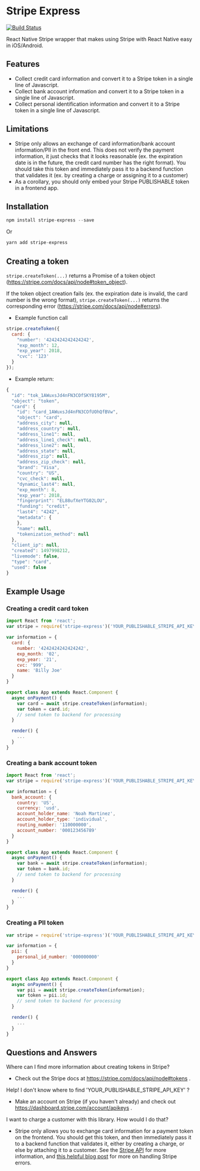 # Stripe Express
[![Build Status](https://travis-ci.org/expo/stripe-expo.svg?branch=master)](https://travis-ci.org/expo/stripe-expo)

React Native Stripe wrapper that makes using Stripe with React Native easy in iOS/Android.

## Features

- Collect credit card information and convert it to a Stripe token in a single line of Javascript.
- Collect bank account information and convert it to a Stripe token in a single line of Javascript.
- Collect personal identification information and convert it to a Stripe token in a single line of Javascript.

## Limitations

- Stripe only allows an exchange of card information/bank account information/PII in the front end. This does not verify the payment information, it just checks that it looks reasonable (ex. the expiration date is in the future, the credit card number has the right format). You should take this token and immediately pass it to a backend function that validates it (ex. by creating a charge or assigning it to a customer)
- As a corollary, you should only embed your Stripe PUBLISHABLE token in a frontend app.

## Installation

```javascript
npm install stripe-express --save
```
Or
```javascript
yarn add stripe-express
```

## Creating a token

`stripe.createToken(...)` returns a Promise of a token object (https://stripe.com/docs/api/node#token_object).

If the token object creation fails (ex. the expiration date is invalid, the card number is the wrong format), `stripe.createToken(...)` returns the corresponding error (https://stripe.com/docs/api/node#errors).

- Example function call
```javascript
stripe.createToken({
  card: {
    "number": '4242424242424242',
    "exp_month": 12,
    "exp_year": 2018,
    "cvc": '123'
  }
});
```
- Example return:
```javascript
{
  "id": "tok_1AWuxsJd4nFN3COfSKY8195M",
  "object": "token",
  "card": {
    "id": "card_1AWuxsJd4nFN3COfUOhQfBVw",
    "object": "card",
    "address_city": null,
    "address_country": null,
    "address_line1": null,
    "address_line1_check": null,
    "address_line2": null,
    "address_state": null,
    "address_zip": null,
    "address_zip_check": null,
    "brand": "Visa",
    "country": "US",
    "cvc_check": null,
    "dynamic_last4": null,
    "exp_month": 8,
    "exp_year": 2018,
    "fingerprint": "EL88ufXeYTG02LOU",
    "funding": "credit",
    "last4": "4242",
    "metadata": {
    },
    "name": null,
    "tokenization_method": null
  },
  "client_ip": null,
  "created": 1497998212,
  "livemode": false,
  "type": "card",
  "used": false
}
```
## Example Usage

### Creating a credit card token
```javascript
import React from 'react';
var stripe = require('stripe-express')('YOUR_PUBLISHABLE_STRIPE_API_KEY');

var information = {
  card: {
    number: '4242424242424242',
    exp_month: '02',
    exp_year: '21',
    cvc: '999',
    name: 'Billy Joe'
  }
}

export class App extends React.Component {
  async onPayment() {
    var card = await stripe.createToken(information);
    var token = card.id;
    // send token to backend for processing
  }

  render() {
    ...
  }
}
```
### Creating a bank account token
```javascript
import React from 'react';
var stripe = require('stripe-express')('YOUR_PUBLISHABLE_STRIPE_API_KEY');

var information = {
  bank_account: {
    country: 'US',
    currency: 'usd',
    account_holder_name: 'Noah Martinez',
    account_holder_type: 'individual',
    routing_number: '110000000',
    account_number: '000123456789'
  }
}

export class App extends React.Component {
  async onPayment() {
    var bank = await stripe.createToken(information);
    var token = bank.id;
    // send token to backend for processing
  }

  render() {
    ...
  }
}
```
### Creating a PII token
```javascript
var stripe = require('stripe-express')('YOUR_PUBLISHABLE_STRIPE_API_KEY');

var information = {
  pii: {
    personal_id_number: '000000000'
  }
}

export class App extends React.Component {
  async onPayment() {
    var pii = await stripe.createToken(information);
    var token = pii.id;
    // send token to backend for processing
  }

  render() {
    ...
  }
}
```
## Questions and Answers

Where can I find more information about creating tokens in Stripe?
- Check out the Stripe docs at https://stripe.com/docs/api/node#tokens .

Help! I don't know where to find 'YOUR_PUBLISHABLE_STRIPE_API_KEY' ?
- Make an account on Stripe (if you haven't already) and check out https://dashboard.stripe.com/account/apikeys .

I want to charge a customer with this library. How would I do that?
- Stripe only allows you to exchange card information for a payment token on the frontend. You should get this token, and then immediately pass it to a backend function that validates it, either by creating a charge, or else by attaching it to a customer. See the [Stripe API](https://stripe.com/docs/api) for more information, and [this helpful blog post](http://www.larryullman.com/2013/01/30/handling-stripe-errors/) for more on handling Stripe errors.
